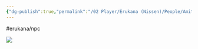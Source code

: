 ```yaml
---
{"dg-publish":true,"permalink":"/02 Player/Erukana (Nissen)/People/Amit AnTuu/"}
---
```


#erukana/npc 

![](https://cdn.discordapp.com/attachments/992033334353989702/1157644530552672386/Amit_AnTuu.png?ex=65195bfc&is=65180a7c&hm=d8f0056f24925ea49a77998d67ce64e9082ae5811d8b7e8ebea7a2cfca7fe616&)


